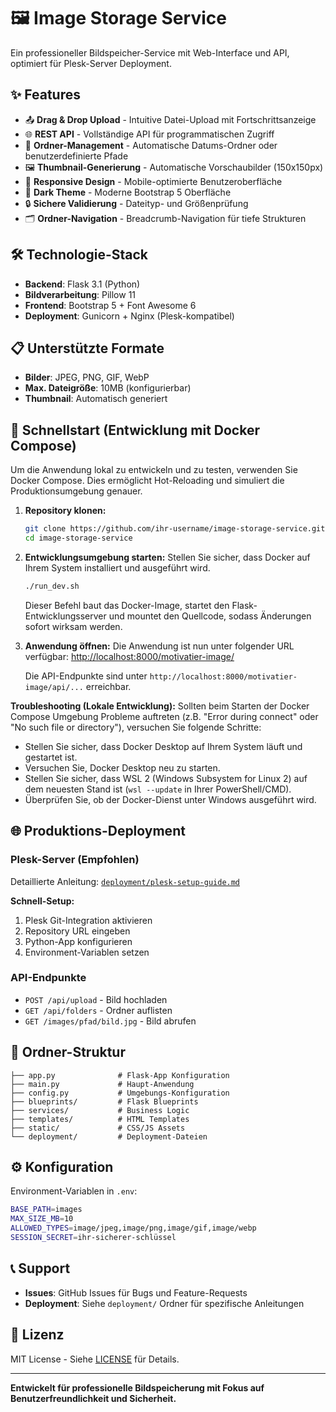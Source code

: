 
# 🖼️ Image Storage Service

Ein professioneller Bildspeicher-Service mit Web-Interface und API, optimiert für Plesk-Server Deployment.

## ✨ Features

- 📤 **Drag & Drop Upload** - Intuitive Datei-Upload mit Fortschrittsanzeige
- 🌐 **REST API** - Vollständige API für programmatischen Zugriff
- 📁 **Ordner-Management** - Automatische Datums-Ordner oder benutzerdefinierte Pfade
- 🖼️ **Thumbnail-Generierung** - Automatische Vorschaubilder (150x150px)
- 📱 **Responsive Design** - Mobile-optimierte Benutzeroberfläche
- 🎨 **Dark Theme** - Moderne Bootstrap 5 Oberfläche
- 🔒 **Sichere Validierung** - Dateityp- und Größenprüfung
- 🗂️ **Ordner-Navigation** - Breadcrumb-Navigation für tiefe Strukturen

## 🛠️ Technologie-Stack

- **Backend**: Flask 3.1 (Python)
- **Bildverarbeitung**: Pillow 11
- **Frontend**: Bootstrap 5 + Font Awesome 6
- **Deployment**: Gunicorn + Nginx (Plesk-kompatibel)

## 📋 Unterstützte Formate

- **Bilder**: JPEG, PNG, GIF, WebP
- **Max. Dateigröße**: 10MB (konfigurierbar)
- **Thumbnail**: Automatisch generiert

## 🚀 Schnellstart (Entwicklung mit Docker Compose)

Um die Anwendung lokal zu entwickeln und zu testen, verwenden Sie Docker Compose. Dies ermöglicht Hot-Reloading und simuliert die Produktionsumgebung genauer.

1.  **Repository klonen:**
    ```bash
    git clone https://github.com/ihr-username/image-storage-service.git
    cd image-storage-service
    ```

2.  **Entwicklungsumgebung starten:**
    Stellen Sie sicher, dass Docker auf Ihrem System installiert und ausgeführt wird.
    ```bash
    ./run_dev.sh
    ```
    Dieser Befehl baut das Docker-Image, startet den Flask-Entwicklungsserver und mountet den Quellcode, sodass Änderungen sofort wirksam werden.

3.  **Anwendung öffnen:**
    Die Anwendung ist nun unter folgender URL verfügbar:
    [http://localhost:8000/motivatier-image/](http://localhost:8000/motivatier-image/)

    Die API-Endpunkte sind unter `http://localhost:8000/motivatier-image/api/...` erreichbar.

**Troubleshooting (Lokale Entwicklung):**
Sollten beim Starten der Docker Compose Umgebung Probleme auftreten (z.B. "Error during connect" oder "No such file or directory"), versuchen Sie folgende Schritte:
*   Stellen Sie sicher, dass Docker Desktop auf Ihrem System läuft und gestartet ist.
*   Versuchen Sie, Docker Desktop neu zu starten.
*   Stellen Sie sicher, dass WSL 2 (Windows Subsystem for Linux 2) auf dem neuesten Stand ist (`wsl --update` in Ihrer PowerShell/CMD).
*   Überprüfen Sie, ob der Docker-Dienst unter Windows ausgeführt wird.

## 🌐 Produktions-Deployment

### Plesk-Server (Empfohlen)

Detaillierte Anleitung: [`deployment/plesk-setup-guide.md`](deployment/plesk-setup-guide.md)

**Schnell-Setup:**
1. Plesk Git-Integration aktivieren
2. Repository URL eingeben
3. Python-App konfigurieren
4. Environment-Variablen setzen

### API-Endpunkte

- `POST /api/upload` - Bild hochladen
- `GET /api/folders` - Ordner auflisten  
- `GET /images/pfad/bild.jpg` - Bild abrufen

## 📁 Ordner-Struktur

```
├── app.py              # Flask-App Konfiguration
├── main.py             # Haupt-Anwendung
├── config.py           # Umgebungs-Konfiguration
├── blueprints/         # Flask Blueprints
├── services/           # Business Logic
├── templates/          # HTML Templates
├── static/             # CSS/JS Assets
└── deployment/         # Deployment-Dateien
```

## ⚙️ Konfiguration

Environment-Variablen in `.env`:

```bash
BASE_PATH=images
MAX_SIZE_MB=10
ALLOWED_TYPES=image/jpeg,image/png,image/gif,image/webp
SESSION_SECRET=ihr-sicherer-schlüssel
```

## 📞 Support

- **Issues**: GitHub Issues für Bugs und Feature-Requests
- **Deployment**: Siehe `deployment/` Ordner für spezifische Anleitungen

## 📄 Lizenz

MIT License - Siehe [LICENSE](LICENSE) für Details.

---

**Entwickelt für professionelle Bildspeicherung mit Fokus auf Benutzerfreundlichkeit und Sicherheit.**
